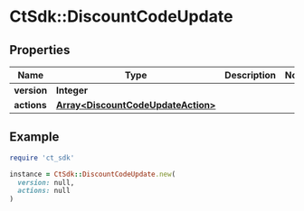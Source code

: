 # CtSdk::DiscountCodeUpdate

## Properties

| Name | Type | Description | Notes |
| ---- | ---- | ----------- | ----- |
| **version** | **Integer** |  |  |
| **actions** | [**Array&lt;DiscountCodeUpdateAction&gt;**](DiscountCodeUpdateAction.md) |  |  |

## Example

```ruby
require 'ct_sdk'

instance = CtSdk::DiscountCodeUpdate.new(
  version: null,
  actions: null
)
```

